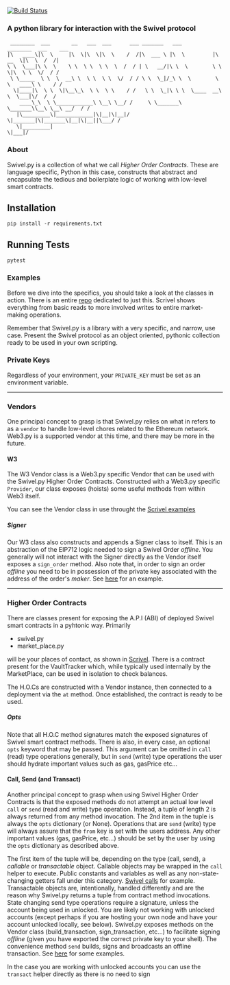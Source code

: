 [![Build Status](https://app.travis-ci.com/Swivel-Finance/swivel-py.svg?token=mHzJQzb11WHSPwztZw8B&branch=main)](https://app.travis-ci.com/Swivel-Finance/swivel-py)
### A python library for interaction with the Swivel protocol
```
 ________  ___       __   ___  ___      ___ _______   ___           ________  ___    ___ 
|\   ____\|\  \     |\  \|\  \|\  \    /  /|\  ___ \ |\  \         |\   __  \|\  \  /  /|
\ \  \___|\ \  \    \ \  \ \  \ \  \  /  / | \   __/|\ \  \        \ \  \|\  \ \  \/  / /
 \ \_____  \ \  \  __\ \  \ \  \ \  \/  / / \ \  \_|/_\ \  \        \ \   ____\ \    / / 
  \|____|\  \ \  \|\__\_\  \ \  \ \    / /   \ \  \_|\ \ \  \____  __\ \  \___|\/  /  /  
    ____\_\  \ \____________\ \__\ \__/ /     \ \_______\ \_______\\__\ \__\ __/  / /    
   |\_________\|____________|\|__|\|__|/       \|_______|\|_______\|__|\|__||\___/ /     
   \|_________|                                                             \|___|/      
```
### About
Swivel.py is a collection of what we call *Higher Order Contracts*. These are language specific, Python in this case,
constructs that abstract and encapsulate the tedious and boilerplate logic of working with low-level smart contracts.

## Installation

    pip install -r requirements.txt

## Running Tests

    pytest
    
### Examples
Before we dive into the specifics, you should take a look at the classes in action. There is an entire [repo](https://github.com/Swivel-Finance/scrivel/tree/main/scrivel/examples)
dedicated to just this. Scrivel shows everything from basic reads to more involved writes to entire market-making
operations. 

Remember that Swivel.py is a library with a very specific, and narrow, use case. Present the
Swivel protocol as an object oriented, pythonic collection ready to be used in your own scripting.

### Private Keys
Regardless of your environment, your `PRIVATE_KEY` must be set as an environment variable.

---------------------------


### Vendors
One principal concept to grasp is that Swivel.py relies on what in refers to as a `vendor` to handle low-level
chores related to the Ethereum network. Web3.py is a supported vendor at this time, and there may be more in
the future.

#### W3
The W3 Vendor class is a Web3.py specific Vendor that can be used with the Swivel.py Higher Order Contracts.
Constructed with a Web3.py specific `Provider`, our class exposes (hoists) some useful methods from within
Web3 itself.

You can see the Vendor class in use throught the [Scrivel examples](https://github.com/Swivel-Finance/scrivel/tree/main/scrivel/examples)

##### Signer
Our W3 class also constructs and appends a Signer class to itself. This is an abstraction of the 
EIP712 logic needed to sign a Swivel Order _offline_. You generally will not interact with the Signer
directly as the Vendor itself exposes a `sign_order` method. Also note that, in order to sign an order
_offline_ you need to be in possession of the private key associated with the address of the order's 
_maker_. See [here](order_examples) for an example.


---------------------------

### Higher Order Contracts
There are classes present for exposing the A.P.I (ABI) of deployed Swivel smart contracts in a pyhtonic way. Primarily

* swivel.py
* market_place.py

will be your places of contact, as shown in [Scrivel](https://github.com/Swivel-Finance/scrivel/tree/main/scrivel/examples). There is a contract present for the VaultTracker which, 
while typically used internally by the MarketPlace, can be used in isolation to check balances.

The H.O.Cs are constructed with a Vendor instance, then connected to a deployment via the `at` method. Once established,
the contract is ready to be used.

##### Opts
Note that all H.O.C method signatures match the exposed signatures of Swivel smart contract methods. There is also,
in every case, an optional `opts` keyword that may be passed. This argument can be omitted in `call` (read) type
operations generally, but in `send` (write) type operations the user should hydrate important values such as
gas, gasPrice etc...

#### Call, Send (and Transact)
Another principal concept to grasp when using Swivel Higher Order Contracts is that the exposed methods do not
attempt an actual low level `call` or `send` (read and write) type operation. Instead, a tuple of length 2
is always returned from any method invocation. The 2nd item in the tuple is always the `opts` dictionary (or None).
Operations that are `send` (write) type will always assure that the `from` key is set with the users address. Any
other important values (gas, gasPrice, etc...) should be set by the user by using the `opts` dictionary
as described above.

The first item of the tuple will be, depending on the type (call, send), a _callable_ or _transactable_ object.
Callable objects may be wrapped in the `call` helper to execute. Public constants and variables as well as any
non-state-changing getters fall under this category. [Swivel calls](https://github.com/Swivel-Finance/scrivel/blob/main/scrivel/examples/swivel_calls.py) for example. Transactable objects
are, intentionally, handled differently and are the reason why Swivel.py returns a tuple from contract method invocations.
State changing send type operations require a signature, unless the account being used in unlocked. You are likely
not working with unlocked accounts (except perhaps if you are hosting your own node and have your account unlocked locally, see below).
Swivel.py exposes methods on the Vendor class (build_transaction, sign_transaction, etc...) to facilitate signing
_offline_ (given you have exported the correct private key to your shell). The convenience method `send` builds, signs
and broadcasts an offline transaction. See [here](https://github.com/Swivel-Finance/scrivel/blob/main/scrivel/examples/order_examples.py) for
some examples.

In the case you are working with unlocked accounts you can use the `transact` helper directly as there is no need to sign
